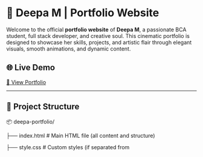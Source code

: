 # 💫 Deepa M | Portfolio Website

Welcome to the official **portfolio website** of **Deepa M**, a passionate BCA student, full stack developer, and creative soul. This cinematic portfolio is designed to showcase her skills, projects, and artistic flair through elegant visuals, smooth animations, and dynamic content.

## 🌐 Live Demo

[🔗 View Portfolio](https://deepa-m-dev.github.io/Portfolio/)


---

## 📁 Project Structure

📦 deepa-portfolio/

├── index.html # Main HTML file (all content and structure)

├── style.css # Custom styles (if separated from <style> tag)

├── script.js # Typing animation & particle effects (if extracted)

└── README.md # Project documentation

---

## 🛠️ Tech Stack

- **Languages**: HTML5, CSS3, JavaScript (ES6+)
- **Frameworks**: Bootstrap 5.3
- **Fonts**: Google Fonts (Orbitron, Poppins)
- **Icons**: Font Awesome 6.5.2
- **Backend Form Handling**: [FormSubmit](https://formsubmit.co)
- **Animations**:
  - Custom particle canvas background
  - Typing effect with grammar-aware articles
  - Hover effects for cards and badges
  - Smooth entrance transitions

---

## 🔥 Features

- 🎬 **Cinematic Background**: Animated particles rendered using HTML5 `<canvas>`.
- ✨ **Interactive Cursor**: Custom glowing cursor for immersive UX.
- ⌨️ **Typing Effect**: Auto-typed dynamic titles like "an Artist", "a Creative Coder", etc.
- 🧠 **Skills & Achievements**: Visually enhanced skill badges and a comprehensive achievements list.
- 📚 **Project Cards**: Fully responsive, hover-animated project showcase.
- 📬 **Contact Form**: Sends user messages directly to your email via FormSubmit (no backend required).
- 📱 **Responsive Design**: Mobile-first and fluid across all screen sizes.

---

## 🧠 About the Developer

> Greetings, I'm **Deepa M.**, a passionate BCA student who believes that **technology and creativity** are two sides of the same coin...

---

## 📩 Contact

Want to collaborate, hire, or just say hello?

- 📧 Email: [deepamurugan2112@gmail.com](mailto:deepamurugan2112@gmail.com)
- 💼 LinkedIn: [linkedin.com/in/deepa-mofficial](https://www.linkedin.com/in/deepa-mofficial)
- 💻 GitHub: [github.com/deepa-m-dev](https://github.com/deepa-m-dev)
- 🎨 Instagram: [@deartbuff](https://www.instagram.com/deartbuff)

---

## 🧾 License

This project is for personal and educational showcase purposes. You are free to explore the code and take inspiration—but please do not copy content or design without permission or proper credit.

---

## 🙌 Special Thanks

- [FormSubmit](https://formsubmit.co) for the no-backend contact solution
- [Google Fonts](https://fonts.google.com/)
- [Font Awesome](https://fontawesome.com/)
- Inspiration from the tech-art synergy ✨

---

> "Built with ❤️ and pure creativity."
